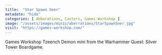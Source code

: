 ```yaml
---
title:  "Star Spawn Seer"
metadate: "hide"
categories: [ Abberations, Casters, Games-Workshop ]
image: "/assets/images/minis/aberrations/StarSpawnSeer.jpg"
visit: "https://games-workshop.com/"
---
```

Games Workshop Tzeench Demon mini from the Warhammer Quest: Silver Tower Boardgame.